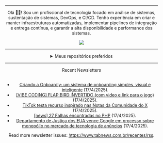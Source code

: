 <div align="center">
<hr>
<p>Olá 👋🏾! Sou um profissional de tecnologia focado em análise de sistemas, sustentação de sistemas, DevOps, e CI/CD. Tenho experiência em criar e manter infraestruturas automatizadas, implementar pipelines de integração e entrega contínua, e garantir a alta disponibilidade e performance dos sistemas.</p>
  <img src="https://media.giphy.com/media/yAGIvCiwPJn5C/giphy.gif">
<hr>
  <details>
  <summary>Meus repositórios preferidos</summary>
  <br />
  Alguns dos meus melhores repositórios:
  <br />
<br />
  <ul><li><a href=https://github.com/KubeNerd/aluratube target="_blank" rel="noopener noreferrer">KubeNerd/aluratube</a> (<b>0</b> ✨ and <b>0</b> 🍴): Aluratube - Desenvolvido durante a imersão React da Alura no final de 2022</li><li><a href=https://github.com/KubeNerd/nlw-ia target="_blank" rel="noopener noreferrer">KubeNerd/nlw-ia</a> (<b>0</b> ✨ and <b>0</b> 🍴): Projeto desenvolvido durante a NLW IA - Usando a API da OPENAI</li><li><a href=https://github.com/KubeNerd/nlw-journey-ia target="_blank" rel="noopener noreferrer">KubeNerd/nlw-journey-ia</a> (<b>0</b> ✨ and <b>0</b> 🍴): NLW IA - Agent de viagens usando python + langchain + GPT</li>
<li>More coming soon :).</li>
</ul>
  </details>
  <hr/>
    <summary>Recent Newsletters</summary>
  <br />
  <ul>
    <li><a href=https://www.tabnews.com.br/jpprud/criando-o-onboardly-um-sistema-de-onboarding-simples-visual-e-inteligente target="_blank" rel="noopener noreferrer">Criando a Onboardly: um sistema de onboarding simples, visual e inteligente</a> (17/4/2025).</li><li><a href=https://www.tabnews.com.br/Oletros/vibe-coding-flap-bird-invertido-com-video-e-link-para-o-jogo target="_blank" rel="noopener noreferrer">[VIBE CODING] FLAP BIRD INVERTIDO (com video e link para o jogo)</a> (17/4/2025).</li><li><a href=https://www.tabnews.com.br/NewsletterOficial/tiktok-testa-recurso-inspirado-nas-notas-da-comunidade-do-x target="_blank" rel="noopener noreferrer">TikTok testa recurso inspirado nas Notas da Comunidade do X</a> (17/4/2025).</li><li><a href=https://www.tabnews.com.br/edneyrossi/news-27-falhas-encontradas-no-php target="_blank" rel="noopener noreferrer">[news] 27 Falhas encontradas no PHP</a> (17/4/2025).</li><li><a href=https://www.tabnews.com.br/NewsletterOficial/departamento-de-justica-dos-eua-vence-google-em-processo-sobre-monopolio-no-mercado-de-tecnologia-de-anuncios target="_blank" rel="noopener noreferrer">Departamento de Justiça dos EUA vence Google em processo sobre monopólio no mercado de tecnologia de anúncios</a> (17/4/2025).</li>
  </ul>
<p>Read more newsletter issues: <a href="https://www.tabnews.com.br/recentes/rss">https://www.tabnews.com.br/recentes/rss</a>.</p>
  </details>
